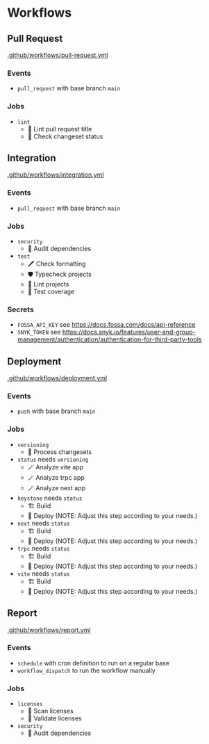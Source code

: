 # Workflows

## Pull Request

[.github/workflows/pull-request.yml](../.github/workflows/pull-request.yml)

### Events

- `pull_request` with base branch `main`

### Jobs

- `lint`
  - 🔦 Lint pull request title
  - 📝 Check changeset status

## Integration

[.github/workflows/integration.yml](../.github/workflows/integration.yml)

### Events

- `pull_request` with base branch `main`

### Jobs

- `security`
  - 🐾 Audit dependencies
- `test`
  - 🖍️ Check formatting
  - 🛡️ Typecheck projects
  - 🔦 Lint projects
  - 🧪 Test coverage

### Secrets

- `FOSSA_API_KEY` see https://docs.fossa.com/docs/api-reference
- `SNYK_TOKEN` see https://docs.snyk.io/features/user-and-group-management/authentication/authentication-for-third-party-tools

## Deployment

[.github/workflows/deployment.yml](../.github/workflows/deployment.yml)

### Events

- `push` with base branch `main`

### Jobs

- `versioning`
  - 📝 Process changesets
- `status` needs `versioning`
  - 🪄 Analyze vite app
  - 🪄 Analyze trpc app
  - 🪄 Analyze next app
- `keystone` needs `status`
  - 🏗️ Build
  - 🚀 Deploy (NOTE: Adjust this step according to your needs.)
- `next` needs `status`
  - 🏗️ Build
  - 🚀 Deploy (NOTE: Adjust this step according to your needs.)
- `trpc` needs `status`
  - 🏗️ Build
  - 🚀 Deploy (NOTE: Adjust this step according to your needs.)
- `vite` needs `status`
  - 🏗️ Build
  - 🚀 Deploy (NOTE: Adjust this step according to your needs.)

## Report

[.github/workflows/report.yml](../.github/workflows/report.yml)

### Events

- `schedule` with cron definition to run on a regular base
- `workflow_dispatch` to run the workflow manually

### Jobs

- `licenses`
  - 🔦 Scan licenses
  - 🔎 Validate licenses
- `security`
  - 🐾 Audit dependencies
